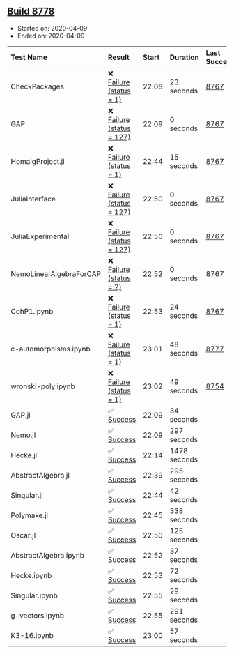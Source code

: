 ## [Build 8778](https://oscarci.mathematik.uni-kl.de/job/oscar/8778/)

* Started on: 2020-04-09
* Ended on: 2020-04-09

| Test Name    | Result | Start | Duration | Last Success | First Failure |
|:-------------|:-------|:------|:---------|:-------------|:--------------|
| CheckPackages | ❌ [Failure (status = 1)](https://oscarci.mathematik.uni-kl.de/job/oscar/8778/artifact/logs/build-8778/CheckPackages.log) | 22:08 | 23 seconds | [8767](https://oscarci.mathematik.uni-kl.de/job/oscar/8767/) | [8768](https://oscarci.mathematik.uni-kl.de/job/oscar/8768/) |
| GAP | ❌ [Failure (status = 127)](https://oscarci.mathematik.uni-kl.de/job/oscar/8778/artifact/logs/build-8778/GAP.log) | 22:09 | 0 seconds | [8767](https://oscarci.mathematik.uni-kl.de/job/oscar/8767/) | [8768](https://oscarci.mathematik.uni-kl.de/job/oscar/8768/) |
| HomalgProject.jl | ❌ [Failure (status = 1)](https://oscarci.mathematik.uni-kl.de/job/oscar/8778/artifact/logs/build-8778/HomalgProject.jl.log) | 22:44 | 15 seconds | [8767](https://oscarci.mathematik.uni-kl.de/job/oscar/8767/) | [8768](https://oscarci.mathematik.uni-kl.de/job/oscar/8768/) |
| JuliaInterface | ❌ [Failure (status = 127)](https://oscarci.mathematik.uni-kl.de/job/oscar/8778/artifact/logs/build-8778/JuliaInterface.log) | 22:50 | 0 seconds | [8767](https://oscarci.mathematik.uni-kl.de/job/oscar/8767/) | [8768](https://oscarci.mathematik.uni-kl.de/job/oscar/8768/) |
| JuliaExperimental | ❌ [Failure (status = 127)](https://oscarci.mathematik.uni-kl.de/job/oscar/8778/artifact/logs/build-8778/JuliaExperimental.log) | 22:50 | 0 seconds | [8767](https://oscarci.mathematik.uni-kl.de/job/oscar/8767/) | [8768](https://oscarci.mathematik.uni-kl.de/job/oscar/8768/) |
| NemoLinearAlgebraForCAP | ❌ [Failure (status = 2)](https://oscarci.mathematik.uni-kl.de/job/oscar/8778/artifact/logs/build-8778/NemoLinearAlgebraForCAP.log) | 22:52 | 0 seconds | [8767](https://oscarci.mathematik.uni-kl.de/job/oscar/8767/) | [8768](https://oscarci.mathematik.uni-kl.de/job/oscar/8768/) |
| CohP1.ipynb | ❌ [Failure (status = 1)](https://oscarci.mathematik.uni-kl.de/job/oscar/8778/artifact/logs/build-8778/CohP1.ipynb.log) | 22:53 | 24 seconds | [8767](https://oscarci.mathematik.uni-kl.de/job/oscar/8767/) | [8768](https://oscarci.mathematik.uni-kl.de/job/oscar/8768/) |
| c-automorphisms.ipynb | ❌ [Failure (status = 1)](https://oscarci.mathematik.uni-kl.de/job/oscar/8778/artifact/logs/build-8778/c-automorphisms.ipynb.log) | 23:01 | 48 seconds | [8777](https://oscarci.mathematik.uni-kl.de/job/oscar/8777/) | [8778](https://oscarci.mathematik.uni-kl.de/job/oscar/8778/) |
| wronski-poly.ipynb | ❌ [Failure (status = 1)](https://oscarci.mathematik.uni-kl.de/job/oscar/8778/artifact/logs/build-8778/wronski-poly.ipynb.log) | 23:02 | 49 seconds | [8754](https://oscarci.mathematik.uni-kl.de/job/oscar/8754/) | [8755](https://oscarci.mathematik.uni-kl.de/job/oscar/8755/) |
| GAP.jl | ✅ [Success](https://oscarci.mathematik.uni-kl.de/job/oscar/8778/artifact/logs/build-8778/GAP.jl.log) | 22:09 | 34 seconds |  |  |
| Nemo.jl | ✅ [Success](https://oscarci.mathematik.uni-kl.de/job/oscar/8778/artifact/logs/build-8778/Nemo.jl.log) | 22:09 | 297 seconds |  |  |
| Hecke.jl | ✅ [Success](https://oscarci.mathematik.uni-kl.de/job/oscar/8778/artifact/logs/build-8778/Hecke.jl.log) | 22:14 | 1478 seconds |  |  |
| AbstractAlgebra.jl | ✅ [Success](https://oscarci.mathematik.uni-kl.de/job/oscar/8778/artifact/logs/build-8778/AbstractAlgebra.jl.log) | 22:39 | 295 seconds |  |  |
| Singular.jl | ✅ [Success](https://oscarci.mathematik.uni-kl.de/job/oscar/8778/artifact/logs/build-8778/Singular.jl.log) | 22:44 | 42 seconds |  |  |
| Polymake.jl | ✅ [Success](https://oscarci.mathematik.uni-kl.de/job/oscar/8778/artifact/logs/build-8778/Polymake.jl.log) | 22:45 | 338 seconds |  |  |
| Oscar.jl | ✅ [Success](https://oscarci.mathematik.uni-kl.de/job/oscar/8778/artifact/logs/build-8778/Oscar.jl.log) | 22:50 | 125 seconds |  |  |
| AbstractAlgebra.ipynb | ✅ [Success](https://oscarci.mathematik.uni-kl.de/job/oscar/8778/artifact/logs/build-8778/AbstractAlgebra.ipynb.log) | 22:52 | 37 seconds |  |  |
| Hecke.ipynb | ✅ [Success](https://oscarci.mathematik.uni-kl.de/job/oscar/8778/artifact/logs/build-8778/Hecke.ipynb.log) | 22:53 | 72 seconds |  |  |
| Singular.ipynb | ✅ [Success](https://oscarci.mathematik.uni-kl.de/job/oscar/8778/artifact/logs/build-8778/Singular.ipynb.log) | 22:55 | 29 seconds |  |  |
| g-vectors.ipynb | ✅ [Success](https://oscarci.mathematik.uni-kl.de/job/oscar/8778/artifact/logs/build-8778/g-vectors.ipynb.log) | 22:55 | 291 seconds |  |  |
| K3-16.ipynb | ✅ [Success](https://oscarci.mathematik.uni-kl.de/job/oscar/8778/artifact/logs/build-8778/K3-16.ipynb.log) | 23:00 | 57 seconds |  |  |
